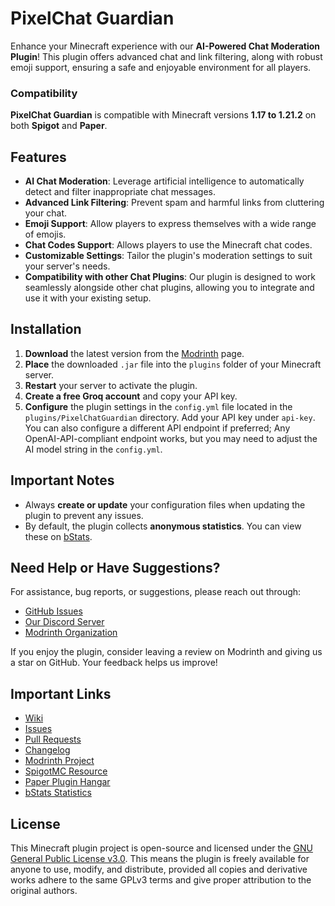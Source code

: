 # PixelChat Guardian

Enhance your Minecraft experience with our **AI-Powered Chat Moderation Plugin**! This plugin offers advanced chat and
link filtering, along with robust emoji support, ensuring a safe and enjoyable environment for all players.

### Compatibility

**PixelChat Guardian** is compatible with Minecraft versions **1.17 to 1.21.2** on both **Spigot** and **Paper**.

## Features

- **AI Chat Moderation**: Leverage artificial intelligence to automatically detect and filter inappropriate chat
  messages.
- **Advanced Link Filtering**: Prevent spam and harmful links from cluttering your chat.
- **Emoji Support**: Allow players to express themselves with a wide range of emojis.
- **Chat Codes Support**: Allows players to use the Minecraft chat codes.
- **Customizable Settings**: Tailor the plugin's moderation settings to suit your server's needs.
- **Compatibility with other Chat Plugins**: Our plugin is designed to work seamlessly alongside other chat plugins,
  allowing you to integrate and use it with your existing setup.

## Installation

1. **Download** the latest version from the [Modrinth](https://modrinth.com/plugin/pixelchatguardian/) page.
2. **Place** the downloaded `.jar` file into the `plugins` folder of your Minecraft server.
3. **Restart** your server to activate the plugin.
4. **Create a free Groq account** and copy your API key.
5. **Configure** the plugin settings in the `config.yml` file located in the `plugins/PixelChatGuardian` directory. Add
   your API key under `api-key`. You can also configure a different API endpoint if preferred; Any OpenAI-API-compliant
   endpoint works, but you may need to adjust the AI model string in the `config.yml`.

## Important Notes

- Always **create or update** your configuration files when updating the plugin to prevent any issues.
- By default, the plugin collects **anonymous statistics**. You can view these
  on [bStats](https://www.bstats.org/plugin/bukkit/PixelChat%20Guardian/23371).

## Need Help or Have Suggestions?

For assistance, bug reports, or suggestions, please reach out through:

- [GitHub Issues](https://github.com/PixelMindMC/PixelChatGuardian/issues)
- [Our Discord Server](https://discord.gg/hyGpwCp3zq)
- [Modrinth Organization](https://modrinth.com/organization/pixelmindmc)

If you enjoy the plugin, consider leaving a review on Modrinth and giving us a star on GitHub. Your feedback helps us
improve!

## Important Links

- [Wiki](https://github.com/PixelMindMC/PixelChatGuardian/wiki)
- [Issues](https://github.com/PixelMindMC/PixelChatGuardian/issues)
- [Pull Requests](https://github.com/PixelMindMC/PixelChatGuardian/pulls)
- [Changelog](https://github.com/PixelMindMC/PixelChatGuardian/blob/master/CHANGELOG.md)
- [Modrinth Project](https://modrinth.com/plugin/pixelchatguardian/)
- [SpigotMC Resource](https://www.spigotmc.org/resources/pixelchat-guardian.120146/)
- [Paper Plugin Hangar](https://hangar.papermc.io/PixelMindMC/PixelChat_Guardian)
- [bStats Statistics](https://www.bstats.org/plugin/bukkit/PixelChat%20Guardian/23371)

## License

This Minecraft plugin project is open-source and licensed under
the [GNU General Public License v3.0](https://github.com/PixelMindMC/PixelChatGuardian/blob/master/LICENSE). This means
the
plugin is freely available for anyone to use, modify, and distribute, provided all copies and derivative works adhere to
the same GPLv3 terms and give proper attribution to the original authors.
